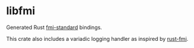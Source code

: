# libfmi

<!-- cargo-rdme start -->

Generated Rust [fmi-standard](https://fmi-standard.org/) bindings.

This crate also includes a variadic logging handler as inspired by [rust-fmi](https://gitlab.com/jondo2010/rust-fmi).

<!-- cargo-rdme end -->
